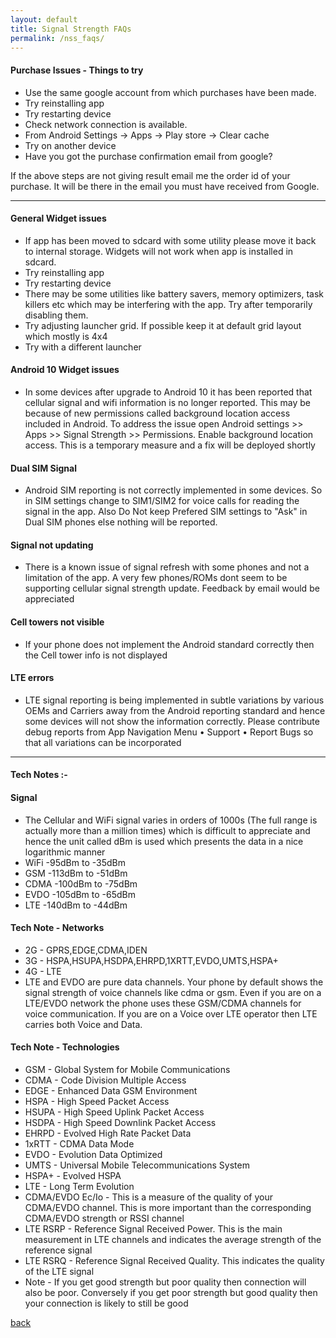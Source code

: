 ```yaml
---
layout: default
title: Signal Strength FAQs
permalink: /nss_faqs/
---
```


#### Purchase Issues - Things to try
* Use the same google account from which purchases have been made.
* Try reinstalling app
* Try restarting device
* Check network connection is available.
* From Android Settings -> Apps -> Play store -> Clear cache
* Try on another device
* Have you got the purchase confirmation email from google? 

If the above steps are not giving result email me the order id of your purchase. It will be there in the email you must have received from Google.

<hr/>

#### General Widget issues
* If app has been moved to sdcard with some utility please move it back to internal storage. Widgets will not work when app is installed in sdcard.
* Try reinstalling app
* Try restarting device
* There may be some utilities like battery savers, memory optimizers, task killers etc which may be interfering with the app. Try after temporarily disabling them.
* Try adjusting launcher grid. If possible keep it at default grid layout which mostly is 4x4
* Try with a different launcher

#### Android 10 Widget issues
* In some devices after upgrade to Android 10 it has been reported that cellular signal and wifi information is no longer reported. 
This may be because of new permissions called background location access included in Android.
To address the issue open Android settings >> Apps >> Signal Strength >> Permissions.
Enable background location access. This is a temporary measure and a fix will be deployed shortly

#### Dual SIM Signal
* Android SIM reporting is not correctly implemented in some devices. So in SIM settings change to SIM1/SIM2 for voice calls for reading the signal in the app. Also Do Not keep Prefered SIM settings to "Ask" in Dual SIM phones else nothing will be reported.

#### Signal not updating
* There is a known issue of signal refresh with some phones and not a limitation of the app. A very few phones/ROMs dont seem to be supporting cellular signal strength update. Feedback by email would be appreciated

#### Cell towers not visible
* If your phone does not implement the Android standard correctly then the Cell tower info is not displayed

#### LTE errors
* LTE signal reporting is being implemented in subtle variations by various OEMs and Carriers away from the Android reporting standard and hence some devices will not show the information correctly. Please contribute debug reports from App Navigation Menu • Support • Report Bugs so that all variations can be incorporated

<hr/>

#### Tech Notes :-

#### Signal
* The Cellular and WiFi signal varies in orders of 1000s (The full range is actually more than a million times) which is difficult to appreciate and hence the unit called dBm is used which presents the data in a nice logarithmic manner
* WiFi -95dBm to -35dBm
* GSM -113dBm to -51dBm
* CDMA -100dBm to -75dBm
* EVDO -105dBm to -65dBm
* LTE -140dBm to -44dBm

#### Tech Note - Networks
* 2G - GPRS,EDGE,CDMA,IDEN
* 3G - HSPA,HSUPA,HSDPA,EHRPD,1XRTT,EVDO,UMTS,HSPA+
* 4G - LTE
* LTE and EVDO are pure data channels. Your phone by default shows the signal strength of voice channels like cdma or gsm. Even if you are on a LTE/EVDO network the phone uses these GSM/CDMA channels for voice communication. If you are on a Voice over LTE operator then LTE carries both Voice and Data.

#### Tech Note - Technologies
* GSM - Global System for Mobile Communications
* CDMA - Code Division Multiple Access
* EDGE - Enhanced Data GSM Environment
* HSPA - High Speed Packet Access
* HSUPA - High Speed Uplink Packet Access
* HSDPA - High Speed Downlink Packet Access
* EHRPD - Evolved High Rate Packet Data
* 1xRTT - CDMA Data Mode
* EVDO - Evolution Data Optimized
* UMTS - Universal Mobile Telecommunications System
* HSPA+ - Evolved HSPA
* LTE - Long Term Evolution
* CDMA/EVDO Ec/Io - This is a measure of the quality of your CDMA/EVDO channel. This is more important than the corresponding CDMA/EVDO strength or RSSI channel
* LTE RSRP - Reference Signal Received Power. This is the main measurement in LTE channels and indicates the average strength of the reference signal
* LTE RSRQ - Reference Signal Received Quality. This indicates the quality of the LTE signal
* Note - If you get good strength but poor quality then connection will also be poor. Conversely if you get poor strength but good quality then your connection is likely to still be good

[back](/)
